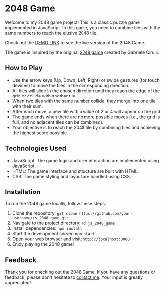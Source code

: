 # 2048 Game

Welcome to my 2048 game project! This is a classic puzzle game implemented in JavaScript. In this game, you need to combine tiles with the same numbers to reach the elusive 2048 tile.

Check out the [DEMO LINK](https://pushkarskiyrodion.github.io/js_2048_game/) to see the live version of the 2048 Game.

The game is inspired by the original [2048 game](https://play2048.co/) created by Gabriele Cirulli.

## How to Play

+ Use the arrow keys (Up, Down, Left, Right) or swipe gestures (for touch devices) to move the tiles in the corresponding direction.
+ All tiles will slide in the chosen direction until they reach the edge of the grid or collide with another tile.
+ When two tiles with the same number collide, they merge into one tile with their sum.
+ After each move, a new tile with a value of 2 or 4 will appear on the grid.
+ The game ends when there are no more possible moves (i.e., the grid is full, and no adjacent tiles can be combined).
+ Your objective is to reach the 2048 tile by combining tiles and achieving the highest score possible.

## Technologies Used

+ JavaScript: The game logic and user interaction are implemented using JavaScript.
+ HTML: The game interface and structure are built with HTML.
+ CSS: The game styling and layout are handled using CSS.

## Installation

To run the 2048 game locally, follow these steps:

1. Clone the repository: `git clone https://github.com/your-username/js_2048_game.git`
2. Navigate to the project directory: `cd js_2048_game`
3. Install dependencies: `npm install`
4. Start the development server: `npm start`
5. Open your web browser and visit: `http://localhost:3000`
6. Enjoy playing the 2048 game!

## Feedback

Thank you for checking out the 2048 Game. If you have any questions or feedback, please don't hesitate to [contact me](mailto:pushkarskiyrodion@gmail.com). Your input is greatly appreciated!
